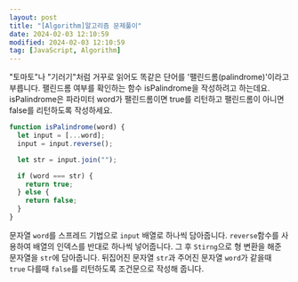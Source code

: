 ```yaml
---
layout: post
title: "[Algorithm]알고리즘 문제풀이"
date: 2024-02-03 12:10:59
modified: 2024-02-03 12:10:59
tag: [JavaScript, Algorithm]
---
```


"토마토"나 "기러기"처럼 거꾸로 읽어도 똑같은 단어를 '팰린드롬(palindrome)'이라고 부릅니다.
팰린드롬 여부를 확인하는 함수 isPalindrome을 작성하려고 하는데요. isPalindrome은 파라미터 word가 팰린드롬이면 true를 리턴하고 팰린드롬이 아니면 false를 리턴하도록 작성하세요.

```javascript
function isPalindrome(word) {
  let input = [...word];
  input = input.reverse();

  let str = input.join("");

  if (word === str) {
    return true;
  } else {
    return false;
  }
}
```

문자열 `word`를 스프레드 기법으로 `input` 배열로 하나씩 담아줍니다. `reverse`함수를 사용하여 배열의 인덱스를 반대로 하나씩 넣어줍니다. 그 후 `Stirng`으로 형 변환을 해준 문자열을 `str`에 담아줍니다. 뒤집어진 문자열 `str`과 주어진 문자열 `word`가 같을때 `true` 다를때 `false`를 리턴하도록 조건문으로 작성해 줍니다.
